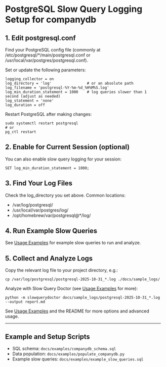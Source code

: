 # PostgreSQL Slow Query Logging Setup for companydb

## 1. Edit postgresql.conf

Find your PostgreSQL config file (commonly at /etc/postgresql/*/main/postgresql.conf or /usr/local/var/postgres/postgresql.conf).

Set or update the following parameters:

```
logging_collector = on
log_directory = 'log'                # or an absolute path
log_filename = 'postgresql-%Y-%m-%d_%H%M%S.log'
log_min_duration_statement = 1000    # log queries slower than 1 second (adjust as needed)
log_statement = 'none'
log_duration = off
```

Restart PostgreSQL after making changes:
```
sudo systemctl restart postgresql
# or
pg_ctl restart
```

## 2. Enable for Current Session (optional)

You can also enable slow query logging for your session:

```
SET log_min_duration_statement = 1000;
```

## 3. Find Your Log Files

Check the log_directory you set above. Common locations:
- /var/log/postgresql/
- /usr/local/var/postgres/log/
- /opt/homebrew/var/postgresql@*/log/


## 4. Run Example Slow Queries

See [Usage Examples](../examples.md) for example slow queries to run and analyze.


## 5. Collect and Analyze Logs

Copy the relevant log file to your project directory, e.g.:
```
cp /var/log/postgresql/postgresql-2025-10-31_*.log ./docs/sample_logs/
```


Analyze with Slow Query Doctor (see [Usage Examples](../examples.md) for more):
```
python -m slowquerydoctor docs/sample_logs/postgresql-2025-10-31_*.log --output report.md
```

See [Usage Examples](../examples.md) and the README for more options and advanced usage.

---

## Example and Setup Scripts

- SQL schema: `docs/examples/companydb_schema.sql`
- Data population: `docs/examples/populate_companydb.py`
- Example slow queries: `docs/examples/example_slow_queries.sql`
